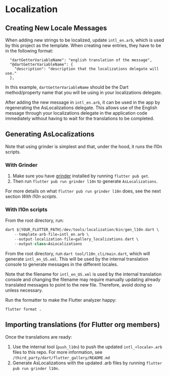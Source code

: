 # Localization

## Creating New Locale Messages

When adding new strings to be localized, update `intl_en.arb`, which
is used by this project as the template. When creating new entries, they
have to be in the following format:

```arb
  "dartGetterVariableName": "english translation of the message",
  "@dartGetterVariableName": {
    "description": "description that the localizations delegate will use."
  },
```

In this example, `dartGetterVariableName` should be the Dart method/property
name that you will be using in your localizations delegate.

After adding the new message in `intl_en.arb`, it can be used in the app by
regenerating the AsLocalizations delegate.
This allows use of the English message through your localizations delegate in
the application code immediately without having to wait for the translations
to be completed.

## Generating AsLocalizations

Note that using grinder is simplest and that, under the hood, it runs the l10n scripts.

### With Grinder

1. Make sure you have [grinder](https://pub.dev/packages/grinder) installed by
running `flutter pub get`.
2. Then run `flutter pub run grinder l10n` to generate `AsLocalizations`.

For more details on what `flutter pub run grinder l10n` does, see the next section
*With l10n scripts*.

### With l10n scripts
From the root directory, run:

```dart
dart ${YOUR_FLUTTER_PATH}/dev/tools/localization/bin/gen_l10n.dart \
    --template-arb-file=intl_en.arb \
    --output-localization-file=gallery_localizations.dart \
    --output-class=AsLocalizations
```

From the root directory, run `dart tool/l10n_cli/main.dart`, which
will generate `intl_en_US.xml`. This will be used by the internal translation
console to generate messages in the different locales.

Note that the filename for `intl_en_US.xml` is used by the internal
translation console and changing the filename may require manually updating
already translated messages to point to the new file. Therefore, avoid doing so
unless necessary.

Run the formatter to make the Flutter analyzer happy:
```
flutter format .
```

## Importing translations (for Flutter org members)

Once the translations are ready:

1. Use the internal tool (`push_l10n`) to push the updated `intl_<locale>.arb` files to this repo. For more information, see `/third_party/dart/flutter_gallery/README.md`
2. Generate AsLocalizations with the updated .arb files by running `flutter pub run grinder l10n`.
